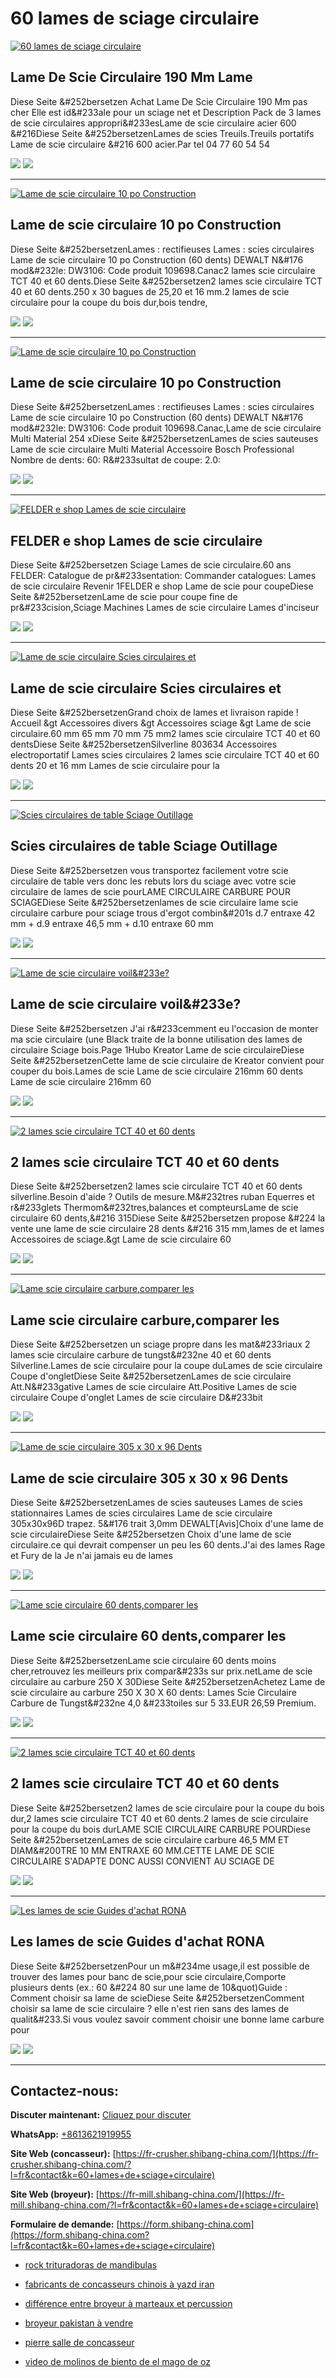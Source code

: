 # 60 lames de sciage circulaire

<a href="https://swt.shibang-china.com/?l=fr&img&k=60+lames+de+sciage+circulaire" target="_blank">![60 lames de sciage circulaire](http://static.shibang-china.com/all-800x300/831.jpg)</a>

## Lame De Scie Circulaire 190 Mm Lame
Diese Seite &#252bersetzen Achat Lame De Scie Circulaire 190 Mm pas cher Elle est id&#233ale pour un sciage net et Description Pack de 3 lames de scie circulaires appropri&#233esLame de scie circulaire acier 600 &#216Diese Seite &#252bersetzenLames de scies Treuils.Treuils portatifs Lame de scie circulaire &#216 600 acier.Par tel 04 77 60 54 54


<a href="https://whatsapp.shibangsoft.com/WhatsApp.php" target="_blank" title="WhatsApp">![](http://static.shibang-china.com/icon/whatsapp.png)</a> <a href="https://swt.shibang-china.com/?l=fr&icon&k=60+lames+de+sciage+circulaire" target="_blank">![](http://static.shibang-china.com/icon/chat-fr.png)</a>

---

<a href="https://swt.shibang-china.com/?l=fr&img&k=60+lames+de+sciage+circulaire" target="_blank">![Lame de scie circulaire 10 po Construction](http://static.shibang-china.com/all-800x300/104.jpg)</a>

## Lame de scie circulaire 10 po Construction
Diese Seite &#252bersetzenLames : rectifieuses Lames : scies circulaires Lame de scie circulaire 10 po Construction (60 dents) DEWALT N&#176 mod&#232le: DW3106: Code produit 109698.Canac2 lames scie circulaire TCT 40 et 60 dents.Diese Seite &#252bersetzen2 lames scie circulaire TCT 40 et 60 dents.250 x 30 bagues de 25,20 et 16 mm.2 lames de scie circulaire pour la coupe du bois dur,bois tendre,


<a href="https://whatsapp.shibangsoft.com/WhatsApp.php" target="_blank" title="WhatsApp">![](http://static.shibang-china.com/icon/whatsapp.png)</a> <a href="https://swt.shibang-china.com/?l=fr&icon&k=60+lames+de+sciage+circulaire" target="_blank">![](http://static.shibang-china.com/icon/chat-fr.png)</a>

---

<a href="https://swt.shibang-china.com/?l=fr&img&k=60+lames+de+sciage+circulaire" target="_blank">![Lame de scie circulaire 10 po Construction](http://static.shibang-china.com/all-800x300/464.jpg)</a>

## Lame de scie circulaire 10 po Construction
Diese Seite &#252bersetzenLames : rectifieuses Lames : scies circulaires Lame de scie circulaire 10 po Construction (60 dents) DEWALT N&#176 mod&#232le: DW3106: Code produit 109698.Canac,Lame de scie circulaire Multi Material 254 xDiese Seite &#252bersetzenLames de scies sauteuses Lame de scie circulaire Multi Material Accessoire Bosch Professional Nombre de dents: 60: R&#233sultat de coupe: 2.0:


<a href="https://whatsapp.shibangsoft.com/WhatsApp.php" target="_blank" title="WhatsApp">![](http://static.shibang-china.com/icon/whatsapp.png)</a> <a href="https://swt.shibang-china.com/?l=fr&icon&k=60+lames+de+sciage+circulaire" target="_blank">![](http://static.shibang-china.com/icon/chat-fr.png)</a>

---

<a href="https://swt.shibang-china.com/?l=fr&img&k=60+lames+de+sciage+circulaire" target="_blank">![FELDER e shop Lames de scie circulaire](http://static.shibang-china.com/all-800x300/414.jpg)</a>

## FELDER e shop Lames de scie circulaire
Diese Seite &#252bersetzen Sciage Lames de scie circulaire.60 ans FELDER: Catalogue de pr&#233sentation: Commander catalogues: Lames de scie circulaire Revenir 1FELDER e shop Lame de scie pour coupeDiese Seite &#252bersetzenLame de scie pour coupe fine de pr&#233cision,Sciage Machines Lames de scie circulaire Lames d'inciseur


<a href="https://whatsapp.shibangsoft.com/WhatsApp.php" target="_blank" title="WhatsApp">![](http://static.shibang-china.com/icon/whatsapp.png)</a> <a href="https://swt.shibang-china.com/?l=fr&icon&k=60+lames+de+sciage+circulaire" target="_blank">![](http://static.shibang-china.com/icon/chat-fr.png)</a>

---

<a href="https://swt.shibang-china.com/?l=fr&img&k=60+lames+de+sciage+circulaire" target="_blank">![Lame de scie circulaire Scies circulaires et](http://static.shibang-china.com/all-800x300/442.jpg)</a>

## Lame de scie circulaire Scies circulaires et
Diese Seite &#252bersetzenGrand choix de lames et livraison rapide ! Accueil &gt Accessoires divers &gt Accessoires sciage &gt Lame de scie circulaire.60 mm 65 mm 70 mm 75 mm2 lames scie circulaire TCT 40 et 60 dentsDiese Seite &#252bersetzenSilverline 803634 Accessoires electroportatif Lames scies circulaires 2 lames scie circulaire TCT 40 et 60 dents 20 et 16 mm Lames de scie circulaire pour la


<a href="https://whatsapp.shibangsoft.com/WhatsApp.php" target="_blank" title="WhatsApp">![](http://static.shibang-china.com/icon/whatsapp.png)</a> <a href="https://swt.shibang-china.com/?l=fr&icon&k=60+lames+de+sciage+circulaire" target="_blank">![](http://static.shibang-china.com/icon/chat-fr.png)</a>

---

<a href="https://swt.shibang-china.com/?l=fr&img&k=60+lames+de+sciage+circulaire" target="_blank">![Scies circulaires de table Sciage Outillage](http://static.shibang-china.com/all-800x300/1112.jpg)</a>

## Scies circulaires de table Sciage Outillage
Diese Seite &#252bersetzen vous transportez facilement votre scie circulaire de table vers donc les rebuts lors du sciage avec votre scie circulaire de lames de scie pourLAME CIRCULAIRE CARBURE POUR SCIAGEDiese Seite &#252bersetzenlames de scie circulaire lame scie circulaire carbure pour sciage trous d'ergot combin&#201s d.7 entraxe 42 mm + d.9 entraxe 46,5 mm + d.10 entraxe 60 mm


<a href="https://whatsapp.shibangsoft.com/WhatsApp.php" target="_blank" title="WhatsApp">![](http://static.shibang-china.com/icon/whatsapp.png)</a> <a href="https://swt.shibang-china.com/?l=fr&icon&k=60+lames+de+sciage+circulaire" target="_blank">![](http://static.shibang-china.com/icon/chat-fr.png)</a>

---

<a href="https://swt.shibang-china.com/?l=fr&img&k=60+lames+de+sciage+circulaire" target="_blank">![Lame de scie circulaire voil&#233e?](http://static.shibang-china.com/all-800x300/1344.jpg)</a>

## Lame de scie circulaire voil&#233e?
Diese Seite &#252bersetzen J'ai r&#233cemment eu l'occasion de monter ma scie circulaire (une Black traite de la bonne utilisation des lames de circulaire Sciage bois.Page 1Hubo Kreator Lame de scie circulaireDiese Seite &#252bersetzenCette lame de scie circulaire de Kreator convient pour couper du bois.Lames de scie Lame de scie circulaire 216mm 60 dents Lame de scie circulaire 216mm 60


<a href="https://whatsapp.shibangsoft.com/WhatsApp.php" target="_blank" title="WhatsApp">![](http://static.shibang-china.com/icon/whatsapp.png)</a> <a href="https://swt.shibang-china.com/?l=fr&icon&k=60+lames+de+sciage+circulaire" target="_blank">![](http://static.shibang-china.com/icon/chat-fr.png)</a>

---

<a href="https://swt.shibang-china.com/?l=fr&img&k=60+lames+de+sciage+circulaire" target="_blank">![2 lames scie circulaire TCT 40 et 60 dents](http://static.shibang-china.com/all-800x300/972.jpg)</a>

## 2 lames scie circulaire TCT 40 et 60 dents
Diese Seite &#252bersetzen2 lames scie circulaire TCT 40 et 60 dents silverline.Besoin d'aide ? Outils de mesure.M&#232tres ruban Equerres et r&#233glets Thermom&#232tres,balances et compteursLame de scie circulaire 60 dents,&#216 315Diese Seite &#252bersetzen propose &#224 la vente une lame de scie circulaire 28 dents &#216 315 mm,lames de et lames Accessoires de sciage.&gt Lame de scie circulaire 60


<a href="https://whatsapp.shibangsoft.com/WhatsApp.php" target="_blank" title="WhatsApp">![](http://static.shibang-china.com/icon/whatsapp.png)</a> <a href="https://swt.shibang-china.com/?l=fr&icon&k=60+lames+de+sciage+circulaire" target="_blank">![](http://static.shibang-china.com/icon/chat-fr.png)</a>

---

<a href="https://swt.shibang-china.com/?l=fr&img&k=60+lames+de+sciage+circulaire" target="_blank">![Lame scie circulaire carbure,comparer les](http://static.shibang-china.com/all-800x300/322.jpg)</a>

## Lame scie circulaire carbure,comparer les
Diese Seite &#252bersetzen un sciage propre dans les mat&#233riaux 2 lames scie circulaire carbure de tungst&#232ne 40 et 60 dents Silverline.Lames de scie circulaire pour la coupe duLames de scie circulaire Coupe d'ongletDiese Seite &#252bersetzenLames de scie circulaire Att.N&#233gative Lames de scie circulaire Att.Positive Lames de scie circulaire Coupe d'onglet Lames de scie circulaire D&#233bit


<a href="https://whatsapp.shibangsoft.com/WhatsApp.php" target="_blank" title="WhatsApp">![](http://static.shibang-china.com/icon/whatsapp.png)</a> <a href="https://swt.shibang-china.com/?l=fr&icon&k=60+lames+de+sciage+circulaire" target="_blank">![](http://static.shibang-china.com/icon/chat-fr.png)</a>

---

<a href="https://swt.shibang-china.com/?l=fr&img&k=60+lames+de+sciage+circulaire" target="_blank">![Lame de scie circulaire 305 x 30 x 96 Dents](http://static.shibang-china.com/all-800x300/9.jpg)</a>

## Lame de scie circulaire 305 x 30 x 96 Dents
Diese Seite &#252bersetzenLames de scies sauteuses Lames de scies stationnaires Lames de scies circulaires Lame de scie circulaire 305x30x96D trapez. 5&#176 trait 3,0mm DEWALT[Avis]Choix d'une lame de scie circulaireDiese Seite &#252bersetzen Choix d'une lame de scie circulaire.ce qui devrait compenser un peu les 60 dents.J'ai des lames Rage et Fury de la Je n'ai jamais eu de lames


<a href="https://whatsapp.shibangsoft.com/WhatsApp.php" target="_blank" title="WhatsApp">![](http://static.shibang-china.com/icon/whatsapp.png)</a> <a href="https://swt.shibang-china.com/?l=fr&icon&k=60+lames+de+sciage+circulaire" target="_blank">![](http://static.shibang-china.com/icon/chat-fr.png)</a>

---

<a href="https://swt.shibang-china.com/?l=fr&img&k=60+lames+de+sciage+circulaire" target="_blank">![Lame scie circulaire 60 dents,comparer les](http://static.shibang-china.com/all-800x300/12.jpg)</a>

## Lame scie circulaire 60 dents,comparer les
Diese Seite &#252bersetzenLame scie circulaire 60 dents moins cher,retrouvez les meilleurs prix compar&#233s sur prix.netLame de scie circulaire au carbure 250 X 30Diese Seite &#252bersetzenAchetez Lame de scie circulaire au carbure 250 X 30 X 60 dents: Lames Scie Circulaire Carbure de Tungst&#232ne 4,0 &#233toiles sur 5 33.EUR 26,59 Premium.


<a href="https://whatsapp.shibangsoft.com/WhatsApp.php" target="_blank" title="WhatsApp">![](http://static.shibang-china.com/icon/whatsapp.png)</a> <a href="https://swt.shibang-china.com/?l=fr&icon&k=60+lames+de+sciage+circulaire" target="_blank">![](http://static.shibang-china.com/icon/chat-fr.png)</a>

---

<a href="https://swt.shibang-china.com/?l=fr&img&k=60+lames+de+sciage+circulaire" target="_blank">![2 lames scie circulaire TCT 40 et 60 dents](http://static.shibang-china.com/all-800x300/79.jpg)</a>

## 2 lames scie circulaire TCT 40 et 60 dents
Diese Seite &#252bersetzen2 lames de scie circulaire pour la coupe du bois dur,2 lames scie circulaire TCT 40 et 60 dents.2 lames de scie circulaire pour la coupe du bois durLAME SCIE CIRCULAIRE CARBURE POURDiese Seite &#252bersetzenLames de scie circulaire carbure 46,5 MM ET DIAM&#200TRE 10 MM ENTRAXE 60 MM.CETTE LAME DE SCIE CIRCULAIRE S'ADAPTE DONC AUSSI CONVIENT AU SCIAGE DE


<a href="https://whatsapp.shibangsoft.com/WhatsApp.php" target="_blank" title="WhatsApp">![](http://static.shibang-china.com/icon/whatsapp.png)</a> <a href="https://swt.shibang-china.com/?l=fr&icon&k=60+lames+de+sciage+circulaire" target="_blank">![](http://static.shibang-china.com/icon/chat-fr.png)</a>

---

<a href="https://swt.shibang-china.com/?l=fr&img&k=60+lames+de+sciage+circulaire" target="_blank">![Les lames de scie Guides d'achat RONA](http://static.shibang-china.com/all-800x300/849.jpg)</a>

## Les lames de scie Guides d'achat RONA
Diese Seite &#252bersetzenPour un m&#234me usage,il est possible de trouver des lames pour banc de scie,pour scie circulaire,Comporte plusieurs dents (ex.: 60 &#224 80 sur une lame de 10&quot)Guide : Comment choisir sa lame de scieDiese Seite &#252bersetzenComment choisir sa lame de scie circulaire ? elle n'est rien sans des lames de qualit&#233.Si vous voulez savoir comment choisir une bonne lame carbure pour


<a href="https://whatsapp.shibangsoft.com/WhatsApp.php" target="_blank" title="WhatsApp">![](http://static.shibang-china.com/icon/whatsapp.png)</a> <a href="https://swt.shibang-china.com/?l=fr&icon&k=60+lames+de+sciage+circulaire" target="_blank">![](http://static.shibang-china.com/icon/chat-fr.png)</a>

---
## Contactez-nous:

**Discuter maintenant:** [Cliquez pour discuter](https://swt.shibang-china.com?l=fr&contact&k=60+lames+de+sciage+circulaire)

**WhatsApp:**  [+8613621919955](https://whatsapp.shibangsoft.com/WhatsApp.php)

**Site Web (concasseur):** [https://fr-crusher.shibang-china.com/](https://fr-crusher.shibang-china.com/?l=fr&contact&k=60+lames+de+sciage+circulaire)

**Site Web (broyeur):** [https://fr-mill.shibang-china.com/](https://fr-mill.shibang-china.com/?l=fr&contact&k=60+lames+de+sciage+circulaire)

**Formulaire de demande:** [https://form.shibang-china.com](https://form.shibang-china.com?l=fr&contact&k=60+lames+de+sciage+circulaire)

* [rock trituradoras de mandibulas](../64/rock%20trituradoras%20de%20mandibulas.md)

* [fabricants de concasseurs chinois à yazd iran](../65/fabricants%20de%20concasseurs%20chinois%20%C3%A0%20yazd%20iran.md)

* [différence entre broyeur à marteaux et percussion](../61/diff%C3%A9rence%20entre%20broyeur%20%C3%A0%20marteaux%20et%20percussion.md)

* [broyeur pakistan à vendre](../62/broyeur%20pakistan%20%C3%A0%20vendre.md)

* [pierre salle de concasseur](../61/pierre%20salle%20de%20concasseur.md)

* [video de molinos de biento de el mago de oz](../64/video%20de%20molinos%20de%20biento%20de%20el%20mago%20de%20oz.md)